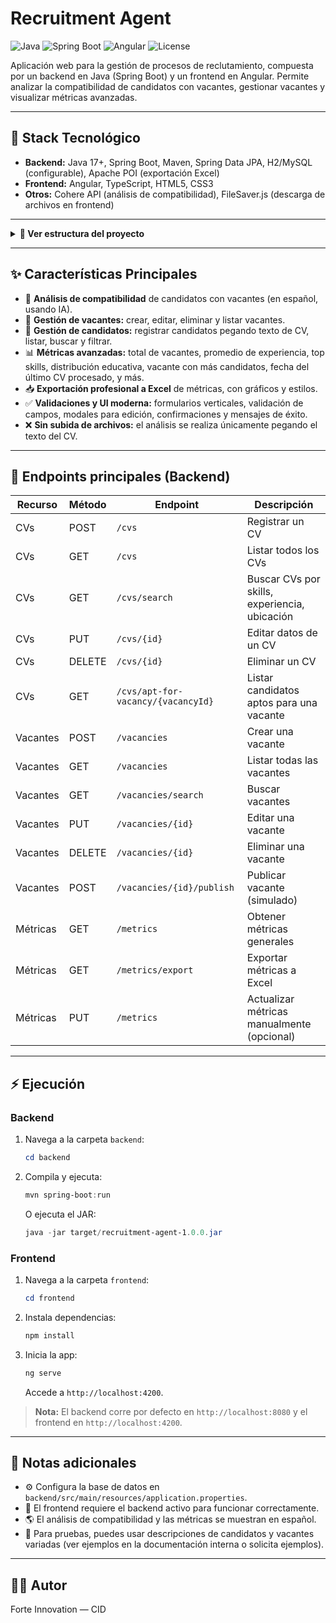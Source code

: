 # Recruitment Agent

![Java](https://img.shields.io/badge/Backend-Java%2017%2B-blue?logo=java)
![Spring Boot](https://img.shields.io/badge/Spring%20Boot-2.7+-brightgreen?logo=springboot)
![Angular](https://img.shields.io/badge/Frontend-Angular-red?logo=angular)
![License](https://img.shields.io/badge/license-MIT-green)

Aplicación web para la gestión de procesos de reclutamiento, compuesta por un backend en Java (Spring Boot) y un frontend en Angular. Permite analizar la compatibilidad de candidatos con vacantes, gestionar vacantes y visualizar métricas avanzadas.

---

## 🚦 Stack Tecnológico

- **Backend:** Java 17+, Spring Boot, Maven, Spring Data JPA, H2/MySQL (configurable), Apache POI (exportación Excel)
- **Frontend:** Angular, TypeScript, HTML5, CSS3
- **Otros:** Cohere API (análisis de compatibilidad), FileSaver.js (descarga de archivos en frontend)

---

<details>
<summary><b>📁 Ver estructura del proyecto</b></summary>

```
Recruitment Agent VSC/
  backend/    # API REST en Java Spring Boot
    src/main/java/com/example/recruitmentagent/
      controller/   # Controladores REST (CV, Vacantes, Métricas)
      model/        # Entidades JPA (CV, Vacancy, Metrics)
      repository/   # Repositorios Spring Data
      service/      # Lógica de negocio y análisis de CVs
    src/main/resources/
      application.properties  # Configuración de base de datos y app
  frontend/   # Aplicación Angular
    src/app/
      cvs/           # Gestión y análisis de CVs (solo texto pegado)
      vacancies/     # Gestión de vacantes
      metrics/       # Visualización de métricas y exportación
      filters/       # Filtros avanzados de búsqueda
      shared.service.ts # Servicios compartidos
```
</details>

---

## ✨ Características Principales

- 🚀 **Análisis de compatibilidad** de candidatos con vacantes (en español, usando IA).
- 📝 **Gestión de vacantes:** crear, editar, eliminar y listar vacantes.
- 👤 **Gestión de candidatos:** registrar candidatos pegando texto de CV, listar, buscar y filtrar.
- 📊 **Métricas avanzadas:** total de vacantes, promedio de experiencia, top skills, distribución educativa, vacante con más candidatos, fecha del último CV procesado, y más.
- 📥 **Exportación profesional a Excel** de métricas, con gráficos y estilos.
- ✅ **Validaciones y UI moderna:** formularios verticales, validación de campos, modales para edición, confirmaciones y mensajes de éxito.
- ❌ **Sin subida de archivos:** el análisis se realiza únicamente pegando el texto del CV.

---

## 🔗 Endpoints principales (Backend)

| Recurso    | Método | Endpoint                                 | Descripción                                 |
|------------|--------|------------------------------------------|---------------------------------------------|
| CVs        | POST   | `/cvs`                                   | Registrar un CV                             |
| CVs        | GET    | `/cvs`                                   | Listar todos los CVs                        |
| CVs        | GET    | `/cvs/search`                            | Buscar CVs por skills, experiencia, ubicación|
| CVs        | PUT    | `/cvs/{id}`                              | Editar datos de un CV                       |
| CVs        | DELETE | `/cvs/{id}`                              | Eliminar un CV                              |
| CVs        | GET    | `/cvs/apt-for-vacancy/{vacancyId}`       | Listar candidatos aptos para una vacante    |
| Vacantes   | POST   | `/vacancies`                             | Crear una vacante                           |
| Vacantes   | GET    | `/vacancies`                             | Listar todas las vacantes                   |
| Vacantes   | GET    | `/vacancies/search`                      | Buscar vacantes                             |
| Vacantes   | PUT    | `/vacancies/{id}`                        | Editar una vacante                          |
| Vacantes   | DELETE | `/vacancies/{id}`                        | Eliminar una vacante                        |
| Vacantes   | POST   | `/vacancies/{id}/publish`                | Publicar vacante (simulado)                 |
| Métricas   | GET    | `/metrics`                               | Obtener métricas generales                  |
| Métricas   | GET    | `/metrics/export`                        | Exportar métricas a Excel                   |
| Métricas   | PUT    | `/metrics`                               | Actualizar métricas manualmente (opcional)  |

---

## ⚡ Ejecución

### Backend

1. Navega a la carpeta `backend`:
   ```powershell
   cd backend
   ```
2. Compila y ejecuta:
   ```powershell
   mvn spring-boot:run
   ```
   O ejecuta el JAR:
   ```powershell
   java -jar target/recruitment-agent-1.0.0.jar
   ```

### Frontend

1. Navega a la carpeta `frontend`:
   ```powershell
   cd frontend
   ```
2. Instala dependencias:
   ```powershell
   npm install
   ```
3. Inicia la app:
   ```powershell
   ng serve
   ```
   Accede a `http://localhost:4200`.

> **Nota:** El backend corre por defecto en `http://localhost:8080` y el frontend en `http://localhost:4200`.

---

## 📝 Notas adicionales

- ⚙️ Configura la base de datos en `backend/src/main/resources/application.properties`.
- 🔄 El frontend requiere el backend activo para funcionar correctamente.
- 🌎 El análisis de compatibilidad y las métricas se muestran en español.
- 🧪 Para pruebas, puedes usar descripciones de candidatos y vacantes variadas (ver ejemplos en la documentación interna o solicita ejemplos).

---

## 👨‍💻 Autor

Forte Innovation — CID

